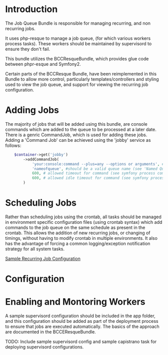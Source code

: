 Introduction
============

The Job Queue Bundle is responsible for managing recurring, and non recurring jobs.

It uses php-resque to manage a job queue, (for which various workers process tasks).
These workers should be maintained by supervisord to ensure they don't fail.

This bundle utilizes the BCCResqueBundle, which provides glue code between phpr-esque and Symfony2.

Certain parts of the BCCResque Bundle, have been reimplemented in this Bundle to allow more control, particularly templates/controllers and styling used to view the job queue, and support for viewing the recurring job configuration.

Adding Jobs
============

The majority of jobs that will be added using this bundle, are console commands which are added to the queue to be processed at a later date. There is a genric CommandJob, which is used for adding these jobs. Adding a 'Command Job' can be achieved using the 'jobby' service as follows:

```php
	$container->get('jobby')
		->addCommandJob(
			'your:console:command --plus=any --options or arguments', #this needs to be a valid command
			'nameofqueue', #should be a valid queue name (see 'Named Queues')
			600, # allowed timeout for command (see symfony process component documentation)
			600, # allowed idle timeout for command (see symfony process component documentation)
		)
```

Scheduling Jobs
===============

Rather than scheduling jobs using the crontab, all tasks should be managed in environment specific configuration files (using crontab syntax) which add commands to the job queue on the same schedule as present in the crontab. This allows the addition of new recurring jobs, or changing of timings, without having to modify crontab in multiple environments. It also has the advantage of forcing a common logging/exception notification strategy for all system tasks.

[Sample Recurring Job Configuration](Resources/docs/sample_recurring.yml)

Configuration
===============

Enabling and Montoring Workers
================
A sample supervisord configuration should be included in the app folder, and this configuration should be added as part of the deployment process to ensure that jobs are executed automatically. The basics of the approach are documented in the BCCEResqueBundle.

TODO: Include sample supervisord config and sample capistrano task for deploying supervisord configurations.
